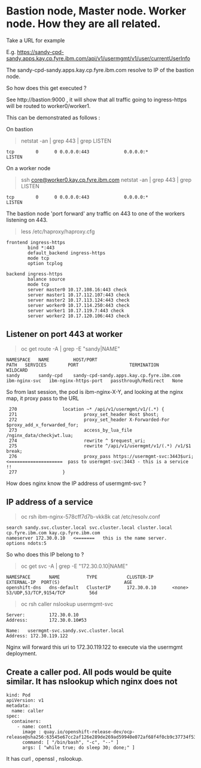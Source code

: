 
# Bastion node, Master node.  Worker node.  How they are all related.

Take a URL for example

E.g. https://sandy-cpd-sandy.apps.kay.cp.fyre.ibm.com/api/v1/usermgmt/v1/user/currentUserInfo

The sandy-cpd-sandy.apps.kay.cp.fyre.ibm.com resolve to IP of the bastion node.

So how does this get executed ?

See http://bastion:9000 , it will show that all traffic going to ingress-https will be routed to worker0/worker1.

This can be demonstrated as follows :

On bastion

> netstat -an | grep 443 | grep LISTEN

```
tcp        0      0 0.0.0.0:443             0.0.0.0:*               LISTEN
```

On a worker node

> ssh core@worker0.kay.cp.fyre.ibm.com netstat -an | grep 443 | grep LISTEN

```
tcp        0      0 0.0.0.0:443             0.0.0.0:*               LISTEN
```

The bastion node 'port forward' any traffic on 443 to one of the workers listening on 443.

> less /etc/haproxy/haproxy.cfg

```
frontend ingress-https
        bind *:443
        default_backend ingress-https
        mode tcp
        option tcplog

backend ingress-https
        balance source
        mode tcp
        server master0 10.17.108.16:443 check
        server master1 10.17.112.107:443 check
        server master2 10.17.113.124:443 check
        server worker0 10.17.114.250:443 check
        server worker1 10.17.119.7:443 check
        server worker2 10.17.120.106:443 check
```

## Listener on port 443 at worker

> oc get route -A | grep -E "sandy|NAME"

```
NAMESPACE   NAME         HOST/PORT                                   PATH   SERVICES        PORT                   TERMINATION            WILDCARD
sandy       sandy-cpd    sandy-cpd-sandy.apps.kay.cp.fyre.ibm.com           ibm-nginx-svc   ibm-nginx-https-port   passthrough/Redirect   None
```

So from last session, the pod is ibm-nginx-X-Y,  and looking at the nginx map, it proxy pass to the URL

```
 270                 location ~* /api/v1/usermgmt/v1/(.*) {
 271                         proxy_set_header Host $host;
 272                         proxy_set_header X-Forwarded-For $proxy_add_x_forwarded_for;
 273                         access_by_lua_file /nginx_data/checkjwt.lua;
 274                         rewrite ^ $request_uri;
 275                         rewrite ^/api/v1/usermgmt/v1/(.*) /v1/$1 break;
 276                         proxy_pass https://usermgmt-svc:3443$uri;     <====================  pass to usermgmt-svc:3443 - this is a service !!
 277                 }

```

How does nginx know the IP address of usermgmt-svc ?

##  IP address of a service

> oc rsh ibm-nginx-578cff7d7b-vkk8k cat /etc/resolv.conf

```
search sandy.svc.cluster.local svc.cluster.local cluster.local cp.fyre.ibm.com kay.cp.fyre.ibm.com
nameserver 172.30.0.10   <=======   this is the name server.
options ndots:5
```

So who does this IP belong to ?

> oc get svc -A | grep -E "172.30.0.10|NAME"

```
NAMESPACE       NAME          TYPE           CLUSTER-IP       EXTERNAL-IP  PORT(S)                        AGE
openshift-dns   dns-default   ClusterIP      172.30.0.10      <none>       53/UDP,53/TCP,9154/TCP         56d
```

> oc rsh caller nslookup usermgmt-svc

```
Server:         172.30.0.10
Address:        172.30.0.10#53

Name:   usermgmt-svc.sandy.svc.cluster.local
Address: 172.30.119.122
```

Nginx will forward this uri to 172.30.119.122  to execute via the  usermgmt deployment.

## Create a caller pod.  All pods would be quite similar.  It has nslookup which nginx does not

```
kind: Pod
apiVersion: v1
metadata:
  name: caller 
spec:
  containers:
    - name: cont1
      image : quay.io/openshift-release-dev/ocp-release@sha256:63545e67cc2af126e289de269ad59940e072af68f4f0cb9c37734f5374afeb60
      command: [ "/bin/bash", "-c", "--" ]
      args: [ "while true; do sleep 30; done;" ]
```

It has curl , openssl , nslookup.
